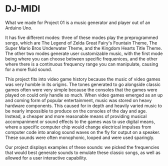 # DJ-MIDI

What we made for Project 01 is a music generator and player out of an Arduino Uno.  

It has five different modes:  three of these modes play the preprogrammed songs, which are The Legend of Zelda Great Fairy's Fountain Theme, The Super Mario Bros Underwater Theme, and the Kingdom Hearts Title Theme.  The other two modes generate user customizable music, with the first mode being where you can choose between specific frequenices, and the other where there is a continuous frequency range you can manipulate, causing for a more fluid sound. 

This project fits into video game history because the music of video games was very humble in its origins.  The tones generated to go alongside classic games often were very simple because the consoles that the games were played on could only handle so much.  When video games emerged as an up and coming form of popular entertainment, music was stored on heavy hardware components.  This caused for in depth and heavily varied music to be nearly impossible to produce on the consoles of the day and age.  Instead, a cheaper and more reasonable means of providing musical accompaniment or sound effects to the games was to use digital means, where a specific computer chip would change electrical impulses from computer code into analog sound waves on the fly for output on a speaker.  These sounds were often monophonic, looped and were used sparingly.

Our project displays examples of these sounds: we picked the frequencies that would best generate sounds to emulate these classic songs, as well as allowed for a user interactive capability.
